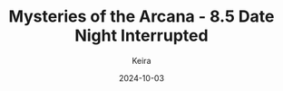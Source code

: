 ---
title: 'Mysteries of the Arcana - 8.5 Date Night Interrupted'
alt: 'Mysteries of the Arcana'
date: '2024-10-03'
author: 'Keira'
artist: 'Keira'
---